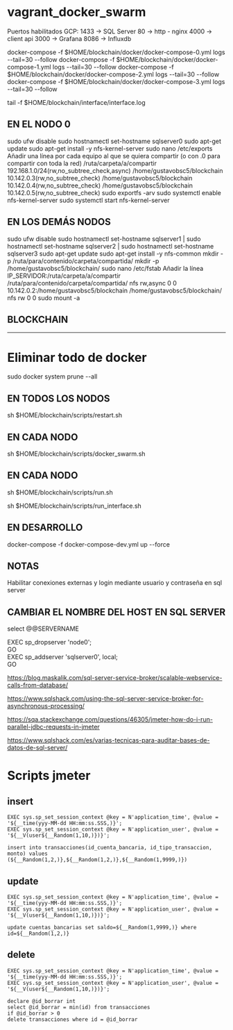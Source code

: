 # vagrant_docker_swarm

Puertos habilitados GCP:
1433 -> SQL Server
80 -> http - nginx
4000 -> client api
3000 -> Grafana
8086 -> Influxdb

docker-compose -f $HOME/blockchain/docker/docker-compose-0.yml logs --tail=30 --follow
docker-compose -f $HOME/blockchain/docker/docker-compose-1.yml logs --tail=30 --follow
docker-compose -f $HOME/blockchain/docker/docker-compose-2.yml logs --tail=30 --follow
docker-compose -f $HOME/blockchain/docker/docker-compose-3.yml logs --tail=30 --follow

tail -f $HOME/blockchain/interface/interface.log

EN EL NODO 0
---------------------------------------------------------------------------------------
sudo ufw disable
sudo hostnamectl set-hostname sqlserver0
sudo apt-get update
sudo apt-get install -y nfs-kernel-server
sudo nano /etc/exports
Añadir una línea por cada equipo al que se quiera compartir (o con .0 para compartir con toda la red)
/ruta/carpeta/a/compartir 192.168.1.0/24(rw,no_subtree_check,async)
/home/gustavobsc5/blockchain 10.142.0.3(rw,no_subtree_check)
/home/gustavobsc5/blockchain 10.142.0.4(rw,no_subtree_check)
/home/gustavobsc5/blockchain 10.142.0.5(rw,no_subtree_check)
sudo exportfs -arv
sudo systemctl enable nfs-kernel-server
sudo systemctl start nfs-kernel-server


EN LOS DEMÁS NODOS
----------------------------------------------------------------------------------------
sudo ufw disable
sudo hostnamectl set-hostname sqlserver1 | sudo hostnamectl set-hostname sqlserver2 | sudo hostnamectl set-hostname sqlserver3
sudo apt-get update
sudo apt-get install -y nfs-common
mkdir -p /ruta/para/contenido/carpeta/compartida/
mkdir -p /home/gustavobsc5/blockchain/
sudo nano /etc/fstab
Añadir la línea
IP_SERVIDOR:/ruta/carpeta/a/compartir /ruta/para/contenido/carpeta/compartida/ nfs rw,async 0 0
10.142.0.2:/home/gustavobsc5/blockchain /home/gustavobsc5/blockchain/ nfs rw 0 0
sudo mount -a

BLOCKCHAIN
----------------------------------------------------------------------------------------
----------------------------------------------------------------------------------------

# Eliminar todo de docker
sudo docker system prune --all

EN TODOS LOS NODOS
----------------------------------------------------------------------------------------
sh $HOME/blockchain/scripts/restart.sh

EN CADA NODO
---------------------------------------------------------------------------------------
sh $HOME/blockchain/scripts/docker_swarm.sh

EN CADA NODO
------------------------------------------------------------------------------------------
sh $HOME/blockchain/scripts/run.sh

sh $HOME/blockchain/scripts/run_interface.sh

EN DESARROLLO
------------------------------------------------------------------------------------------
docker-compose -f docker-compose-dev.yml up --force

NOTAS
------------------------------------------------------------------------------------------
Habilitar conexiones externas y login mediante usuario y contraseña en sql server

CAMBIAR EL NOMBRE DEL HOST EN SQL SERVER
------------------------------------------------------------------------------------------
select @@SERVERNAME

EXEC sp_dropserver 'node0';  
GO  
EXEC sp_addserver 'sqlserver0', local;  
GO


https://blog.maskalik.com/sql-server-service-broker/scalable-webservice-calls-from-database/

https://www.sqlshack.com/using-the-sql-server-service-broker-for-asynchronous-processing/

https://sqa.stackexchange.com/questions/46305/jmeter-how-do-i-run-parallel-jdbc-requests-in-jmeter

https://www.sqlshack.com/es/varias-tecnicas-para-auditar-bases-de-datos-de-sql-server/


# Scripts jmeter

insert
------------------------------------------------------------------------------------------
```
EXEC sys.sp_set_session_context @key = N'application_time', @value = '${__time(yyy-MM-dd HH:mm:ss.SSS,)}';
EXEC sys.sp_set_session_context @key = N'application_user', @value = '${__V(user${__Random(1,10,)})}';

insert into transacciones(id_cuenta_bancaria, id_tipo_transaccion, monto) values (${__Random(1,2,)},${__Random(1,2,)},${__Random(1,9999,)})
```

update
------------------------------------------------------------------------------------------
```
EXEC sys.sp_set_session_context @key = N'application_time', @value = '${__time(yyy-MM-dd HH:mm:ss.SSS,)}';
EXEC sys.sp_set_session_context @key = N'application_user', @value = '${__V(user${__Random(1,10,)})}';

update cuentas_bancarias set saldo=${__Random(1,9999,)} where id=${__Random(1,2,)}
```

delete
------------------------------------------------------------------------------------------
```
EXEC sys.sp_set_session_context @key = N'application_time', @value = '${__time(yyy-MM-dd HH:mm:ss.SSS,)}';
EXEC sys.sp_set_session_context @key = N'application_user', @value = '${__V(user${__Random(1,10,)})}';

declare @id_borrar int
select @id_borrar = min(id) from transacciones
if @id_borrar > 0
delete transacciones where id = @id_borrar
```
